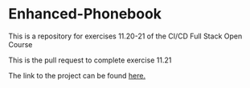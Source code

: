 # Enhanced-Phonebook
This is a repository for exercises 11.20-21 of the CI/CD Full Stack Open Course

This is the pull request to complete exercise 11.21

The link to the project can be found [here.](https://crimson-waterfall-3888.fly.dev/)
